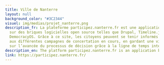 ```yaml
---
title: Ville de Nanterre
layout: null
background_color: "#3C2344"
visuel: img/medias/projet_nanterre.png
description_fr: La plateforme participez.nanterre.fr est une application reposant entièrement
  sur des briques logicielles open source telles que Drupal, Timeline.js et bien sûr
  DemocracyOS. Grâce à ce site, les citoyens peuvent se tenir informés et contribuer
  aux différentes campagnes de concertation en cours, en gardant une visibilité claire
  sur l’avancée du processus de décision grâce à la ligne de temps interactive.
description_en: The platform participez.nanterre.fr is an application based entirely on open source software bricks such as Drupal, Timeline.js and of course DemocracyOS. Through this site, citizens can stay informed and contribute to the various ongoing consultation campaigns, keeping clear visibility on the progress of the decision-making process through the interactive timeline.
link: https://participez.nanterre.fr/
---
```


